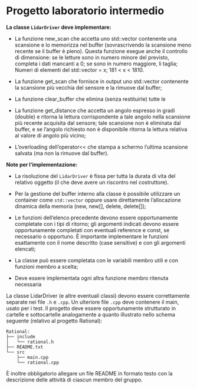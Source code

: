 # Progetto laboratorio intermedio

**La classe `LidarDriver` deve implementare:**

 - La funzione new_scan che accetta uno std::vector<double> contenente
   una scansione e lo memorizza nel buffer (sovrascrivendo la scansione
   meno recente se il buffer è pieno).  Questa funzione esegue anche il
   controllo di dimensione: se le letture sono in numero minore del
   previsto, completa i dati mancanti a 0;  se sono in numero maggiore,
   li taglia;
   Numeri di elementi del std::vector<double> = x; 181 < x < 1810.
 - La funzione get_scan che fornisce in output uno std::vector<double>
   contenente la scansione più vecchia del sensore e la rimuove dal
   buffer;
 - La funzione clear_buffer che elimina (senza restituirle) tutte le
 - La funzione get_distance che accetta un angolo espresso in gradi
   (double) e ritorna la lettura corrispondente a tale angolo nella
   scansione più recente acquisita dal sensore;  tale scansione non è
   eliminata dal buffer, e se l’angolo richiesto non è disponibile
   ritorna la lettura relativa al valore di angolo più vicino;
   
 - L’overloading dell’operator<< che stampa a schermo l’ultima scansione
   salvata (ma non la rimuove dal buffer).

**Note per l’implementazione:**

 - La risoluzione del `LidarDriver` è fissa per tutta la durata di vita
   del relativo oggetto (il che deve avere un riscontro nel
   costruttore).
 - Per la gestione del buffer interno alla classe è possibile utilizzare
   un container come `std::vector` oppure usare direttamente l’allocazione
   dinamica della memoria (new, new[], delete, delete[]);
   
 - Le funzioni dell’elenco precedente devono essere opportunamente
   completate con i tipi di ritorno; gli argomenti indicati devono
   essere opportunamente completati con eventuali reference e const, se
   necessario o opportuno. È importante implementare le funzioni
   esattamente con il nome descritto (case sensitive) e con gli
   argomenti elencati;
 - La classe può essere completata con le variabili membro utili e con
   funzioni membro a scelta;
 - Deve essere implementata ogni altra funzione membro ritenuta
   necessaria
   
La classe LidarDriver (e altre eventuali classi) devono essere correttamente separate nei file `.h` e `.cpp`. Un ulteriore file `.cpp` deve contenere il main, usato per i test. 
Il progetto deve essere opportunamente strutturato in cartelle e sottocartelle analogamente a quanto illustrato nello schema seguente (relativo al progetto Rational):

    Rational:
    ├── include
    │   └── rational.h
    ├── README.txt
    └── src
        ├── main.cpp
        └── rational.cpp

È inoltre obbligatorio allegare un file README in formato testo con la descrizione delle attività di ciascun membro del gruppo.